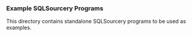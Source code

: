 ### Example SQLSourcery Programs

This directory contains standalone SQLSourcery programs to be used as examples.
